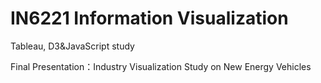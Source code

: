 # IN6221 Information Visualization

Tableau, D3&JavaScript study

Final Presentation：Industry Visualization Study on New Energy Vehicles
